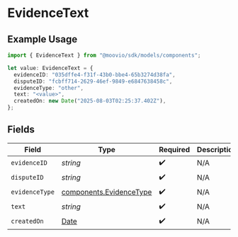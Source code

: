 # EvidenceText

## Example Usage

```typescript
import { EvidenceText } from "@moovio/sdk/models/components";

let value: EvidenceText = {
  evidenceID: "035dffe4-f31f-43b0-bbe4-65b3274d38fa",
  disputeID: "fcbff714-2629-46ef-9849-e6847638458c",
  evidenceType: "other",
  text: "<value>",
  createdOn: new Date("2025-08-03T02:25:37.402Z"),
};
```

## Fields

| Field                                                                                         | Type                                                                                          | Required                                                                                      | Description                                                                                   |
| --------------------------------------------------------------------------------------------- | --------------------------------------------------------------------------------------------- | --------------------------------------------------------------------------------------------- | --------------------------------------------------------------------------------------------- |
| `evidenceID`                                                                                  | *string*                                                                                      | :heavy_check_mark:                                                                            | N/A                                                                                           |
| `disputeID`                                                                                   | *string*                                                                                      | :heavy_check_mark:                                                                            | N/A                                                                                           |
| `evidenceType`                                                                                | [components.EvidenceType](../../models/components/evidencetype.md)                            | :heavy_check_mark:                                                                            | N/A                                                                                           |
| `text`                                                                                        | *string*                                                                                      | :heavy_check_mark:                                                                            | N/A                                                                                           |
| `createdOn`                                                                                   | [Date](https://developer.mozilla.org/en-US/docs/Web/JavaScript/Reference/Global_Objects/Date) | :heavy_check_mark:                                                                            | N/A                                                                                           |